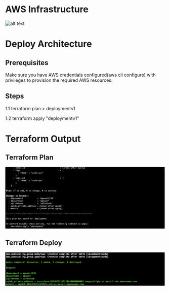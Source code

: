 # AWS Infrastructure
![alt text](https://raw.githubusercontent.com/amansin0504/tfm-demo-app-aws-ec2/main/images/architecture-diagram.png)

# Deploy Architecture
## Prerequisites
Make sure you have AWS credentials configured(aws cli configure) with privileges to provision the required AWS resources.

## Steps
1.1 terraform plan > deploymentv1

1.2 terraform apply "deploymentv1"

# Terraform Output
## Terraform Plan
![alt text](https://raw.githubusercontent.com/amansin0504/aws-3tier-app-tfm/main/images/terraformplan.png)
## Terraform Deploy
![alt text](https://raw.githubusercontent.com/amansin0504/aws-3tier-app-tfm/main/images/terraform.png)
